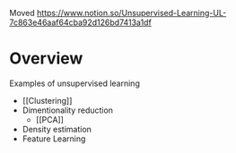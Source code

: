 
Moved
https://www.notion.so/Unsupervised-Learning-UL-7c863e46aaf64cba92d126bd7413a1df


# Overview

Examples of unsupervised learning
- [[Clustering]]
- Dimentionality reduction
	- [[PCA]]
- Density estimation
- Feature Learning

